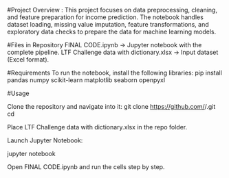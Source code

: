 #Project Overview :
This project focuses on data preprocessing, cleaning, and feature preparation for income prediction. 
The notebook handles dataset loading, missing value imputation, feature transformations, 
and exploratory data checks to prepare the data for machine learning models.

#Files in Repository
FINAL CODE.ipynb → Jupyter notebook with the complete pipeline.
LTF Challenge data with dictionary.xlsx → Input dataset (Excel format).

#Requirements
To run the notebook, install the following libraries:
  pip install pandas numpy scikit-learn matplotlib seaborn openpyxl

#Usage

Clone the repository and navigate into it:
git clone https://github.com/<your-username>/<your-repo>.git
cd <your-repo>


Place LTF Challenge data with dictionary.xlsx in the repo folder.

Launch Jupyter Notebook:

jupyter notebook


Open FINAL CODE.ipynb and run the cells step by step.
